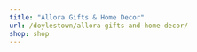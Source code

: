 ```yaml
---
title: "Allora Gifts & Home Decor"
url: /doylestown/allora-gifts-and-home-decor/
shop: shop
---
```

